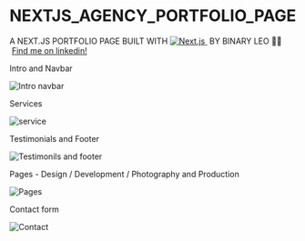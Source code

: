 # NEXTJS_AGENCY_PORTFOLIO_PAGE
A NEXT.JS PORTFOLIO PAGE BUILT WITH [![Next.js](https://img.shields.io/badge/-Next.js-0D1117?style=flat&logo=next.js)&nbsp;](https://github.com/BinaryLeo/NEXTJS_AGENCY_PORTFOLIO_PAGE) BY BINARY LEO 👋🏻 &nbsp;[Find me on linkedin!](https://www.linkedin.com/in/leonardo-moura-92b513209/)

Intro and Navbar

![Intro   navbar](https://user-images.githubusercontent.com/72607039/144355571-42d47687-b559-4a9c-9b58-565a0d1bd789.gif)

Services

![service](https://user-images.githubusercontent.com/72607039/144355806-b5376a2c-ae5a-4742-8a6a-cea265ea53a8.gif)


Testimonials and Footer

![Testimonils and footer](https://user-images.githubusercontent.com/72607039/144355868-44b862ba-1f8c-4fb5-a17b-ef08d25fdb0a.gif)


Pages - Design / Development / Photography and Production

![Pages](https://user-images.githubusercontent.com/72607039/144356011-da8abd35-b180-49da-8349-efd4bb675ee3.gif)

Contact form

![Contact](https://user-images.githubusercontent.com/72607039/144356170-1dc0c5dd-5bb4-4d6d-a50c-632cfeb349b6.gif)

